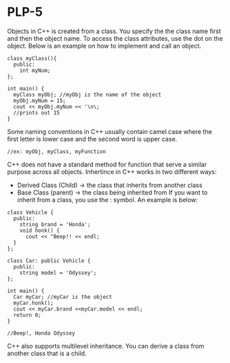 # PLP-5

Objects in C++ is created from a class. You specify the the class name first and then the object name. To access the class attributes, use the dot on the object. Below is an example on how to implement and call an object. 


```
class myClass(){
  public:
    int myNum;
};

int main() {
  myClass myObj; //myObj is the name of the object
  myObj.myNum = 15;
  cout << myObj.myNum << '\n\;
  //prints out 15
}
```
Some naming conventions in C++ usually contain camel case where the first letter is lower case and the second word is upper case. 
```
//ex: myObj, myClass, myFunction
```
C++ does not have a standard method for function that serve a similar purpose across all objects. 
Inhertince in C++ works in two different ways: 
  - Derived Class (Child) -> the class that inherits from another class
  - Base Class (parent) -> the class being inherited from
If you want to inherit from a class, you use the : symbol. An example is below:

```
class Vehicle {
  public:
    string brand = 'Honda';
    void honk() {
      cout << "Beep!! << endl;
  }
};

class Car: public Vehicle {
  public:
    string model = 'Odyssey';
};

int main() {
  Car myCar; //myCar is the object
  myCar.honk();
  cout << myCar.brand <<myCar.model << endl;
  return 0;
}

//Beep!, Honda Odyssey

```
C++ also supports multilevel inheritance. You can derive a class from another class that is a child. 



